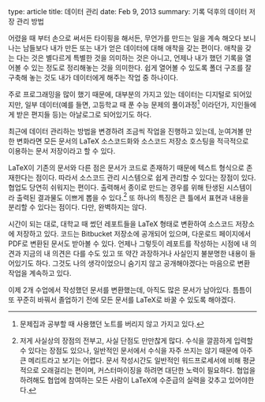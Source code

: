 type: article
title: 데이터 관리
date: Feb 9, 2013
summary: 기록 덕후의 데이터 저장 관리 방법

어렸을 때 부터 손으로 써서든 타이핑을 해서든, 무언가를 만드는 일을 계속 해오다 보니 나는 남들보다 내가 만든 또는 내가 얻은 데이터에 대해 애착을 갖는 편이다.
애착을 갖는 다는 것은 별다르게 특별한 것을 의미하는 것은 아니고, 언제나 내가 했던 기록을 열어볼 수 있는 정도로 정리해놓는 것을 의미한다. 쉽게 열어볼 수 있도록
폴더 구조를 잘 구축해 놓는 것도 내가 데이터에게 해주는 작업 중 하나이다.

주로 프로그래밍을 많이 했기 때문에, 대부분의 가지고 있는 데이터는 디지털로 되어있지만, 일부 데이터(예를 들면, 고등학교 때 푼 수능 문제의 풀이과정[^1]
이라던가, 지인들에게 받은 편지들 등)는 아날로그로 되어있기도 하다.

최근에 데이터 관리하는 방법을 변경하려 조금씩 작업을 진행하고 있는데, 눈여겨볼 만한 변화라면 모든 문서의 LaTeX 소스코드화와 소스코드 저장소 호스팅을
적극적으로 이용하는 문서 저장이라고 할 수 있다.

LaTeX이 기존의 문서와 다른 점은 문서가 코드로 존재하기 때문에 텍스트 형식으로 존재한다는 점이다. 따라서 소스코드 관리 시스템으로 쉽게 관리할 수 있다는 장점이
있다. 협업도 당연히 쉬워지는 편이다. 출력해서 종이로 만드는 경우를 위해 탄생된 시스템이라 출력된 결과물도 이쁘게 뽑을 수 있다.[^2] 또 하나의 특징은 큰
틀에서 표현과 내용을 분리할 수 있다는 점이다. 다만, 완벽하지는 않다.

시간이 되는 대로, 대학교 때 썼던 레포트들을 LaTeX 형태로 변환하여 소스코드 저장소에 저장하고 있다. 코드는 Bitbucket 저장소에 공개되어 있으며, 다운로드
페이지에서 PDF로 변환된 문서도 받아볼 수 있다. 언제나 그렇듯이 레포트를 작성하는 시점에 내 의견과 지금의 내 의견은 다를 수도 있고 또 약간 과장하거나 사실인지
불분명한 내용이 들어있기도 하다. 그것도 나의 생각이었으니 숨기지 않고 공개해야겠다는 마음으로 변환 작업을 계속하고 있다.

이제 2개 수업에서 작성했던 문서를 변환했는데, 아직도 많은 문서가 남아있다. 틈틈이 또 꾸준히 바꿔서 졸업하기 전에 모든 문서를 LaTeX로 바꿀 수 있도록
해야겠다.

[^1]: 문제집과 공부할 때 사용했던 노트를 버리지 않고 가지고 있다.

[^2]: 저게 사실상의 장점의 전부고, 사실 단점도 만만찮게 많다. 수식을 깔끔하게 입력할 수 있다는 장점도 있으나, 일반적인 문서에서 수식을 자주 쓰지는 않기
때문에 아주 큰 메리트라고 보기는 어렵다. 문서 작성시간도 일반적인 워드프로세서에 비해 평균적으로 오래걸리는 편이며, 커스터마이징을 하려면 대단한 노력이
필요하다. 협업을 하려해도 협업에 참여하는 모든 사람이 LaTeX에 수준급의 실력을 갖추고 있어야한다.
